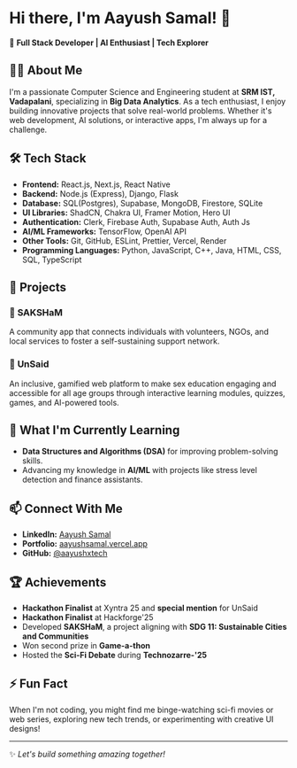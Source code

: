 # Hi there, I'm Aayush Samal! 👋

🚀 **Full Stack Developer | AI Enthusiast | Tech Explorer**

## 🧑‍💻 About Me

I'm a passionate Computer Science and Engineering student at **SRM IST, Vadapalani**, specializing in **Big Data Analytics**. As a tech enthusiast, I enjoy building innovative projects that solve real-world problems. Whether it's web development, AI solutions, or interactive apps, I'm always up for a challenge.

## 🛠️ Tech Stack

- **Frontend:** React.js, Next.js, React Native
- **Backend:** Node.js (Express), Django, Flask
- **Database:** SQL(Postgres), Supabase, MongoDB, Firestore, SQLite
- **UI Libraries:** ShadCN, Chakra UI, Framer Motion, Hero UI
- **Authentication:** Clerk, Firebase Auth, Supabase Auth, Auth Js
- **AI/ML Frameworks:** TensorFlow, OpenAI API
- **Other Tools:** Git, GitHub, ESLint, Prettier, Vercel, Render
- **Programming Languages:** Python, JavaScript, C++, Java, HTML, CSS, SQL, TypeScript

## 💼 Projects

### 🔹 **SAKSHaM**

A community app that connects individuals with volunteers, NGOs, and local services to foster a self-sustaining support network.

### 🔹 **UnSaid**

An inclusive, gamified web platform to make sex education engaging and accessible for all age groups through interactive learning modules, quizzes, games, and AI-powered tools.
## 🌱 What I'm Currently Learning

- **Data Structures and Algorithms (DSA)** for improving problem-solving skills.
- Advancing my knowledge in **AI/ML** with projects like stress level detection and finance assistants.

## 📫 Connect With Me

- **LinkedIn:** [Aayush Samal](https://www.linkedin.com/in/aayush-samal/)
- **Portfolio:** [aayushsamal.vercel.app](https://aayushsamal.vercel.app/)
- **GitHub:** [@aayushxtech](https://github.com/aayushxtech)

## 🏆 Achievements

- **Hackathon Finalist** at Xyntra 25 and **special mention** for UnSaid
- **Hackathon Finalist** at Hackforge'25
- Developed **SAKSHaM**, a project aligning with **SDG 11: Sustainable Cities and Communities**
- Won second prize in **Game-a-thon**
- Hosted the **Sci-Fi Debate** during **Technozarre-'25**

## ⚡ Fun Fact

When I'm not coding, you might find me binge-watching sci-fi movies or web series, exploring new tech trends, or experimenting with creative UI designs!

---

✨ *Let's build something amazing together!*

